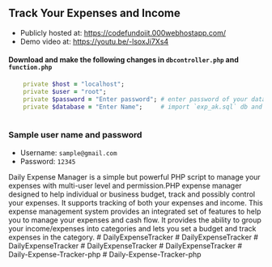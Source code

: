 ## Track  Your Expenses and Income

* Publicly hosted at: https://codefundoiit.000webhostapp.com/
* Demo video at: https://youtu.be/-lsoxJi7Xs4

#### Download and make the following changes in `dbcontroller.php` and `function.php`

```ruby
	private $host = "localhost";
	private $user = "root";
	private $password = "Enter password"; # enter password of your database
	private $database = "Enter Name";     # import `exp_ak.sql` db and enter its name here
	
```

### Sample user name and password
* Username: `sample@gmail.com`
* Password: `12345`

Daily Expense Manager is a  simple but powerful PHP script to manage your expenses with multi-user level and permission.PHP expense manager designed to help individual or business budget, track and possibly control your expenses. It supports tracking of both your expenses and income. This expense management system provides an integrated set of features to help you to manage your expenses and cash flow. It provides the ability to group your income/expenses into categories and lets you set a budget and track expenses in the category.
#   D a i l y E x p e n s e T r a c k e r  
 #   D a i l y E x p e n s e T r a c k e r  
 #   D a i l y E x p e n s e T r a c k e r  
 #   D a i l y E x p e n s e T r a c k e r  
 #   D a i l y E x p e n s e T r a c k e r  
 #   D a i l y - E x p e n s e - T r a c k e r - p h p  
 #   D a i l y - E x p e n s e - T r a c k e r - p h p  
 